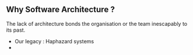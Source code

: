 
## Why Software Architecture ? 

The lack of architecture bonds the organisation or the team inescapably to its past. 
-	Our legacy : Haphazard systems
-	
<!--stackedit_data:
eyJoaXN0b3J5IjpbNjE4NjI0Nzc1LDQ5NzgxODgxMF19
-->